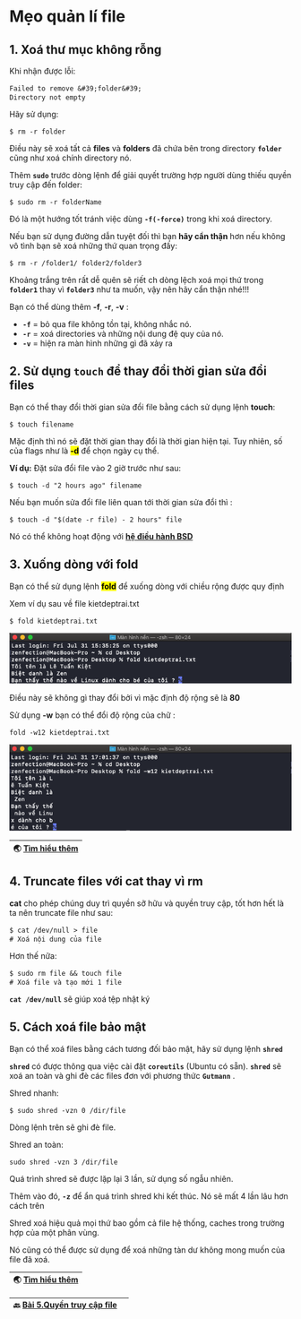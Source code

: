 # Mẹo quản lí file

## 1. Xoá thư mục không rỗng

Khi nhận được lỗi:

```shell
Failed to remove &#39;folder&#39;
Directory not empty
```

Hãy sử dụng:

```shell
$ rm -r folder
```

Điều này sẽ xoá tất cả **files** và **folders** đã chứa bên trong directory **`folder`** cũng như xoá chính directory nó.

Thêm **`sudo`** trước dòng lệnh để giải quyết trường hợp người dùng thiếu quyền truy cập đến folder:

```shell
$ sudo rm -r folderName
```

Đó là một hướng tốt tránh việc dùng **`-f(-force)`**  trong khi xoá directory.

Nếu bạn sử dụng đường dẫn tuyệt đối thì bạn **hãy cẩn thận** hơn nếu không vô tình bạn sẽ xoá những thứ quan trọng đấy:

```shell
$ rm -r /folder1/ folder2/folder3
```

Khoảng trắng trên rất dễ quên sẽ riết ch dòng lệch xoá mọi thứ trong **`folder1`** thay vì **`folder3`** như ta muốn, vậy nên hãy cẩn thận nhé!!!

Bạn có thể dùng thêm **-f**, **-r**, **-v** : 

- **`-f`** = bỏ qua file không tồn tại, không nhắc nó.
- **`-r`** = xoá directories và những nội dung đệ quy của nó.
- **`-v`** = hiện ra màn hình những gì đã xảy ra

## 2. Sử dụng `touch` để thay đổi thời gian sửa đổi files

Bạn có thể thay đổi thời gian sửa đổi file bằng cách sử dụng lệnh **touch**:

```shell
$ touch filename
```

Mặc định thì nó sẽ đặt thời gian thay đổi là thời gian hiện tại. Tuy nhiên, số của flags như là **<mark>-d</mark>** để chọn ngày cụ thể.

**Ví dụ:** Đặt sửa đổi file vào 2 giờ trước như sau:

```shell
$ touch -d "2 hours ago" filename
```

Nếu bạn muốn sửa đổi file liên quan tới thời gian sửa đổi thì :

```shell
$ touch -d "$(date -r file) - 2 hours" file
```

Nó có thể không hoạt động với [**hệ điều hành BSD**](https://vi.wikipedia.org/wiki/BSD)

## 3. Xuống dòng với fold

Bạn có thể sử dụng lệnh **<mark>fold</mark>** để xuống dòng với chiều rộng được quy định

Xem ví dụ sau về file kietdeptrai.txt

```shell
$ fold kietdeptrai.txt
```

![Ảnh chụp Màn hình 2020-07-31 lúc 17.02.39.png](https://raw.githubusercontent.com/Zenfection/Image/master/2020/07/31-17-02-46-A%CC%89nh%20chu%CC%A3p%20Ma%CC%80n%20hi%CC%80nh%202020-07-31%20lu%CC%81c%2017.02.39.png)

Điều này sẽ không gì thay đổi bởi vì mặc định độ rộng sẽ là **80**

Sử dụng **-w<number>** bạn có thể đổi độ rộng của chữ : 

```shell
fold -w12 kietdeptrai.txt
```

![Ảnh chụp Màn hình 2020-07-31 lúc 17.07.33.png](https://raw.githubusercontent.com/Zenfection/Image/master/2020/07/31-17-07-37-A%CC%89nh%20chu%CC%A3p%20Ma%CC%80n%20hi%CC%80nh%202020-07-31%20lu%CC%81c%2017.07.33.png)

| 🌏 [Tìm hiểu thêm](http://www.tutorialspoint.com/unix_commands/fold.htm) |
| ------------------------------------------------------------------------ |

## 4. Truncate files với cat thay vì rm

**cat** cho phép chúng duy trì quyền sỡ hữu và quyền truy cập, tốt hơn hết là ta nên truncate file như sau: 

```shell
$ cat /dev/null > file
# Xoá nội dung của file
```

Hơn thế nữa: 

```shell
$ sudo rm file && touch file
# Xoá file và tạo mới 1 file
```

**`cat /dev/null`** sẽ giúp xoá tệp nhật ký

## 5. Cách xoá file bảo mật

Bạn có thể xoá files bằng cách tương đối bảo mật, hãy sử dụng lệnh  **`shred`**

**`shred`** có được thông qua việc cài đặt **`coreutils`** (Ubuntu có sẵn). **`shred`** sẽ xoá an toàn và ghi đè các files đơn với phương thức **`Gutmann`** .

Shred nhanh:

```shell
$ sudo shred -vzn 0 /dir/file
```

Dòng lệnh trên sẽ ghi đè file.

Shred an toàn:

```shell
sudo shred -vzn 3 /dir/file
```

Quá trình shred sẽ được lặp lại 3 lần, sử dụng số ngẫu nhiên.

Thêm vào đó, **`-z`** để ẩn quá trình shred khi kết thúc. Nó sẽ mất 4 lần lâu hơn cách trên

Shred xoá hiệu quả mọi thứ bao gồm cả file hệ thống, caches trong trường hợp của một phân vùng.

Nó cũng có thể được sử dụng để xoá những tàn dư không mong muốn của file đã xoá.

| 🌏 [Tìm hiểu thêm](https://quantrimang.com/phuong-phap-gutmann-la-gi-169999) |
| ---------------------------------------------------------------------------- |

| 🔙 [Bài 5.Quyền truy cập file](https://github.com/Zenfection/Linux-for-babies/blob/master/Người%20dùng%20và%20quản%20lí%20file/5.Quyền%20truy%20cập%20file.md) |     |
| -------------------------------------------------------------------------------------------------------------------------------------------------------------- | --- |
